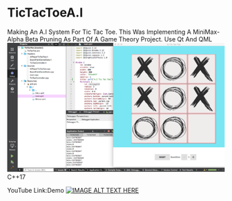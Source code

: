 # TicTacToeA.I
Making An A.I System For Tic Tac Toe. This Was Implementing A MiniMax-Alpha Beta Pruning As Part Of A Game Theory Project. 
Use Qt And QML
![](IMAGE/tictactoe.png)
C++17

YouTube Link:Demo
[![IMAGE ALT TEXT HERE](https://img.youtube.com/vi/7zBWQhIrL3M/0.jpg)](https://www.youtube.com/watch?v=7zBWQhIrL3M)